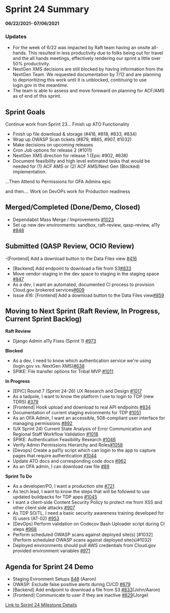 # Sprint 24 Summary
**06/22/2021- 07/06/2021**

### Updates
 - For the week of 6/22 was impacted by Raft team having an onsite all-hands. This resulted in less productivity due to folks being out for travel and the all hands meetings, effectively rendering our sprint a little over 50% productivity.
- NextGen XMS decisions are still blocked by having information from the NextGen Team. We requested documentation by 7/12 and are planning to deprioritizing this work until it is unblocked, continuing to use login.gov in the meantime.
- The team is able to assess and move foreward on planning for ACF/AMS as of end of this sprint.


## Sprint Goals

Continue work from Sprint 23...
Finish up ATO Functionality

- Finish up file download & storage (#416, #818, #833, #834)
- Wrap up OWASP Scan tickets (#879, #865, #907,  #1032)
- Make decisions on upcoming releases
- Cron Job options for release 2 (#1011)
- NextGen XMS direction for release 1 (Epic #902, #638)
- Document feasibility and high level estimated tasks that would be needed for (1) ACF AMS or (2) ACF AMS/Next Gen (Blocked) implementation.

...Then
Attend to Permissions for OFA Admins epic

and then....
Work on DevOPs work for Production readiness

## Merged/Completed (Done/Demo, Closed)
- Dependabot Mass Merge / Improvements [#1023](https://app.zenhub.com/workspaces/tdrs-sprint-board-5f18ab06dfd91c000f7e682e/issues/raft-tech/tanf-app/1023)
- Set up new dev environments: sandbox, raft-review, qasp-review, a11y [#848](https://app.zenhub.com/workspaces/tdrs-sprint-board-5f18ab06dfd91c000f7e682e/issues/raft-tech/tanf-app/848)

## Submitted (QASP Review, OCIO Review)
-[Frontend] Add a download button to the Data Files view [#416](https://app.zenhub.com/workspaces/tdrs-sprint-board-5f18ab06dfd91c000f7e682e/issues/raft-tech/tanf-app/416)
- [Backend] Add endpoint to download a file from S3[#833](https://app.zenhub.com/workspaces/tdrs-sprint-board-5f18ab06dfd91c000f7e682e/issues/raft-tech/tanf-app/833)
- Move vendor-staging in the dev space to staging in the staging space [#847](https://app.zenhub.com/workspaces/tdrs-sprint-board-5f18ab06dfd91c000f7e682e/issues/raft-tech/tanf-app/847)
- As a dev, I want an automated, documented CI process to provision Cloud.gov brokered services[#609](https://app.zenhub.com/workspaces/tdrs-sprint-board-5f18ab06dfd91c000f7e682e/issues/raft-tech/tanf-app/609)
- Issue 416: [Frontend] Add a download button to the Data Files view[#859](https://app.zenhub.com/workspaces/tdrs-sprint-board-5f18ab06dfd91c000f7e682e/issues/raft-tech/tanf-app/859)


## Moving to Next Sprint (Raft Review, In Progress, Current Sprint Backlog)
**Raft Review**
- Django Admin a11y Fixes (Sprint 1) [#973](https://app.zenhub.com/workspaces/tdrs-sprint-board-5f18ab06dfd91c000f7e682e/issues/raft-tech/tanf-app/973)

**Blocked**
- As a dev, I need to know which authentication service we're using (login.gov vs. NextGen XMS)[#638](https://app.zenhub.com/workspaces/tdrs-sprint-board-5f18ab06dfd91c000f7e682e/issues/raft-tech/tanf-app/638)
- SPIKE: File transfer options for Tribal MVP [#1011](https://app.zenhub.com/workspaces/tdrs-sprint-board-5f18ab06dfd91c000f7e682e/issues/raft-tech/tanf-app/1011)

**In Progress**
- [EPIC] Round 7 (Sprint 24-26) UX Research and Design [#1017](https://app.zenhub.com/workspaces/tdrs-sprint-board-5f18ab06dfd91c000f7e682e/issues/raft-tech/tanf-app/1017)
- As a tadpole, I want to know the platform I use to login to TDP (new TDRS) [#379](https://app.zenhub.com/workspaces/tdrs-sprint-board-5f18ab06dfd91c000f7e682e/issues/raft-tech/tanf-app/379)
- [Frontend] Hook upload and download to real API endpoints [#834](https://app.zenhub.com/workspaces/tdrs-sprint-board-5f18ab06dfd91c000f7e682e/issues/raft-tech/tanf-app/834)
- Documentation of current staging evironments for TDP [#1051](https://app.zenhub.com/workspaces/tdrs-sprint-board-5f18ab06dfd91c000f7e682e/issues/raft-tech/tanf-app/1051)
- As an OFA Admin, I want an accessible, 508-compliant user interface for managing permissions [#892](https://app.zenhub.com/workspaces/tdrs-sprint-board-5f18ab06dfd91c000f7e682e/issues/raft-tech/tanf-app/892)
- (UX Sprint 24) Current State Analysis of Error Communication and Regional Staff Workflow Validation [#1018](https://app.zenhub.com/workspaces/tdrs-sprint-board-5f18ab06dfd91c000f7e682e/issues/raft-tech/tanf-app/1018)
- SPIKE: Authentication Feasibility Research [#1046](https://app.zenhub.com/workspaces/tdrs-sprint-board-5f18ab06dfd91c000f7e682e/issues/raft-tech/tanf-app/1046)
- Verify Admin Permissions Hierarchy and Roles[#1058](https://app.zenhub.com/workspaces/tdrs-sprint-board-5f18ab06dfd91c000f7e682e/issues/raft-tech/tanf-app/1058)
- [Devops] Create a pa11y script which can login to the app to capture pages that require authentication [#1044](https://app.zenhub.com/workspaces/tdrs-sprint-board-5f18ab06dfd91c000f7e682e/issues/raft-tech/tanf-app/1044)
- Update ATO docs and corresponding code docs [#962](https://app.zenhub.com/workspaces/tdrs-sprint-board-5f18ab06dfd91c000f7e682e/issues/raft-tech/tanf-app/962)
- As an OFA admin, I can download raw file [#89](https://app.zenhub.com/workspaces/tdrs-sprint-board-5f18ab06dfd91c000f7e682e/issues/raft-tech/tanf-app/89)


**Sprint To Do**
- As a developer/PO, I want a production site [#721](https://app.zenhub.com/workspaces/tdrs-sprint-board-5f18ab06dfd91c000f7e682e/issues/raft-tech/tanf-app/721)
- As tech lead, I want to know the steps that will be followed to use updated buildpacks for TDP apps [#1045](https://app.zenhub.com/workspaces/tdrs-sprint-board-5f18ab06dfd91c000f7e682e/issues/raft-tech/tanf-app/1045)
- I want a client-side Content Security Policy to protect me from XSS and other client side attacks [#907](https://app.zenhub.com/workspaces/tdrs-sprint-board-5f18ab06dfd91c000f7e682e/issues/raft-tech/tanf-app/907)
- As TDP SO/TL, I need a basic security awareness training developed for IS users (AT-02) [#953](https://app.zenhub.com/workspaces/tdrs-sprint-board-5f18ab06dfd91c000f7e682e/issues/raft-tech/tanf-app/953)
- [DevOps] Perform validation on Codecov Bash Uploader script during CI steps [#968](https://app.zenhub.com/workspaces/tdrs-sprint-board-5f18ab06dfd91c000f7e682e/issues/raft-tech/tanf-app/968)
- Perform scheduled OWASP scans against deployed site(s) [#1032](Perform scheduled OWASP scans against deployed site(s)#1032)
- Deployed environments should pull AWS credentials from Cloud.gov provided environment variables [#971](https://app.zenhub.com/workspaces/tdrs-sprint-board-5f18ab06dfd91c000f7e682e/issues/raft-tech/tanf-app/971)


## Agenda for Sprint 24 Demo 
- Staging Evironment Setups [848](https://app.zenhub.com/workspaces/tdrs-sprint-board-5f18ab06dfd91c000f7e682e/issues/raft-tech/tanf-app/848) (Aaron) 
- OWASP: Exclude false positive alerts during CI/CD [#879](https://app.zenhub.com/workspaces/tdrs-sprint-board-5f18ab06dfd91c000f7e682e/issues/raft-tech/tanf-app/879)
- [Backend] Add endpoint to download a file from S3 [#833](https://app.zenhub.com/workspaces/tdrs-sprint-board-5f18ab06dfd91c000f7e682e/issues/raft-tech/tanf-app/833)(John/Aaron)
- [Frontend] Communicate to user if they are inactive [#829](https://app.zenhub.com/workspaces/tdrs-sprint-board-5f18ab06dfd91c000f7e682e/issues/raft-tech/tanf-app/829)(Jorge)

[Link to Sprint 24 Milestone Details](https://github.com/raft-tech/TANF-app/milestone/26)
